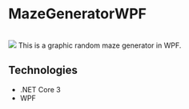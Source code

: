 # MazeGeneratorWPF

<br/>

<img src="https://ametgy.github.io/page/maze.png" />
This is a graphic random maze generator in WPF.

## Technologies
* .NET Core 3
* WPF


